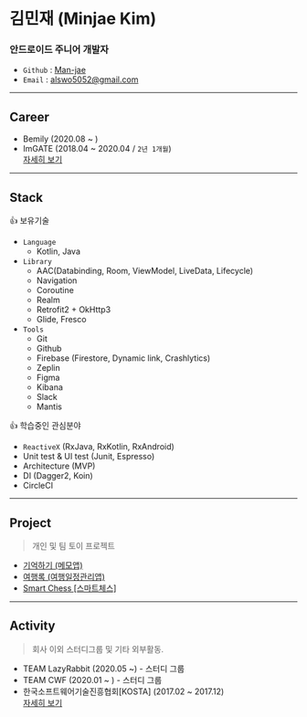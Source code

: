# 김민재 (Minjae Kim)
### 안드로이드 주니어 개발자 
- `Github` : [Man-jae](https://github.com/Man-jae)
- `Email` : alswo5052@gmail.com

---
## Career
- Bemily (2020.08 ~ )
- ImGATE (2018.04 ~ 2020.04 / `2년 1개월`)  
[자세히 보기](career/career.md)

---
## Stack
👍 보유기술
- `Language`
    - Kotlin, Java
- `Library`
    - AAC(Databinding, Room, ViewModel, LiveData, Lifecycle)
    - Navigation
    - Coroutine
    - Realm
    - Retrofit2 + OkHttp3
    - Glide, Fresco
- `Tools`
    - Git
    - Github
    - Firebase (Firestore, Dynamic link, Crashlytics)
    - Zeplin
    - Figma
    - Kibana
    - Slack
    - Mantis

👍 학습중인 관심분야
- `ReactiveX` (RxJava, RxKotlin, RxAndroid)
- Unit test & UI test (Junit, Espresso)
- Architecture (MVP)
- DI (Dagger2, Koin)
- CircleCI

---
## Project
> 개인 및 팀 토이 프로젝트
- [기억하기 (메모앱)](project/rememberize.md)
- [여행록 (여행일정관리앱)](project/yeohanglog.md)
- [Smart Chess [스마트체스]](project/smartchess.md)

---
## Activity
> 회사 이외 스터디그룹 및 기타 외부활동.
- TEAM LazyRabbit (2020.05 ~) - 스터디 그룹
- TEAM CWF (2020.01 ~ ) - 스터디 그룹
- 한국소프트웨어기술진흥협회[KOSTA] (2017.02 ~ 2017.12)  
[자세히 보기](activity/activity.md)